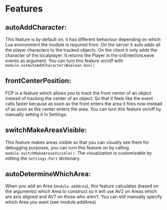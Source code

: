 # Features

##  autoAddCharacter:
   
This feature is by default on, it has different behaviour depending on which Lua environment the module is required from. On the server it auto adds all the player characters to the tracked objects. On the client it only adds the character of the localplayer. It returns the Player in the onEnter/onLeave events as argument. You can turn this feature on/off with `module.setAutoAddCharacter(Boolean bool)`

##    frontCenterPosition:
FCP is a feature which allows you to track the front center of an object instead of tracking the center of an object. So that it feels like the event calls faster because as soon as the front enters the area it fires now instead of as soon as the center enters the area. You can turn this feature on/off by manually setting it in Settings.

##   switchMakeAreasVisible:
This feature makes areas visible so that you can visually see them for debugging purposes, you can turn this feature on by calling 
`module.switchMakeAreasVisible()`. The visualization is customizable by editing the `Settings.Part` dictionary. 

##   autoDetermineWhichArea:
When you add an Area (`module.addArea`), this feature calculates (based on the arguments) which Area to construct 
so it will use AV2 on Areas which are axis aligned and AV7 on those who aren’t. You can still manually specify which Area you want (see module.addArea)

